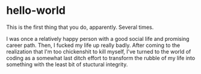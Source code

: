 # hello-world
This is the first thing that you do, apparently. Several times.

I was once a relatively happy person with a good social life and promising career path. Then, I fucked my life up really badly. After coming to the realization that I'm too chickenshit to kill myself, I've turned to the world of coding as a somewhat last ditch effort to transform the rubble of my life into something with the least bit of stuctural integrity.
